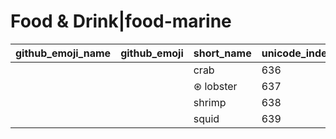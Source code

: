 # Food & Drink|food-marine

|github_emoji_name|github_emoji|short_name|unicode_index|
|---|---|---|---|
|||crab|636|
|||⊛ lobster|637|
|||shrimp|638|
|||squid|639|
